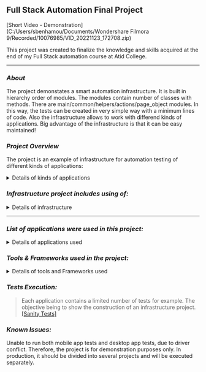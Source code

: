 ## Full Stack Automation Final Project

[Short Video - Demonstration](C:/Users/sbenhamou/Documents/Wondershare Filmora 9/Recorded/10076985/VID_20221123_172708.zip)

This project was created to finalize the knowledge and skills acquired at the end of my Full Stack automation course at Atid College.

---

### _**About**_

The project demonstates a smart automation infrastructure. It is built in hierarchy order of modules. The modules contain number of classes with methods. There are main/common/helpers/actions/page_object modules. In this way, the tests can be created in very simple way with a minimum lines of code. Also the infrastructure allows to work with differend kinds of applications. Big advantage of the infrastructure is that it can be easy maintained!

### **_Project Overview_**

The project is an example of infrastructure for automation testing of different kinds of applications:

<details>

<summary>Details of kinds of applications</summary>

- Web based application
- Mobile application
- Web API
- Electron application
- Desktop application

</details>

### **_Infrastructure project includes using of:_**

<details>

<summary>Details of infrastructure</summary>

- Page Object Design Pattern
- Project Layers (Extensions/Work Flows/Test Cases...)
- Support of Different Clients/Browsers
- Failure Mechanism
- Common Functionality
- External Files Support
- Reporting System (including screenshots)
- Visual Testing
- DB support
- CI support

</details>

---

### **_List of applications were used in this project:_**

<details>

<summary>Details of applications used</summary>

- Web Application : Atidstore
- Mobile application : ExperiBank
- Web API : API exercise see [specifications](https://github.com/sbenhamou/FinalProjectShoshanaBenhamou/tree/master/APIDocumentation)
- Electron application : ToDoList
- Desktop application : Windows calculator

</details>

### **_Tools & Frameworks used in the project:_**

<details>

<summary>Details of tools and Frameworks used</summary>

- Apache Maven -  open-source build automation tool
- TestNG - Testing Framework
- Listeners - interface used to generate logs and customize the TestNG reports
- Remotemysql - interface used to create DataBase
- [Jenkins](https://www.jenkins.io/)- for tests execution
- REST Assured - for API testing
- [Allure](http://allure.qatools.ru/) Reports - as the main reporting system

</details>

### **_Tests Execution:_**

> Each application contains a limited number of tests for example. The objective being to show the construction of an infrastructure project. [[Sanity Tests]](https://github.com/sbenhamou/FinalProjectShoshanaBenhamou/tree/master/src/test/java/sanity)

### **_Known Issues:_**

Unable to run both mobile app tests and desktop app tests, due to driver conflict.
Therefore, the project is for demonstration purposes only. In production, it should be divided into several projects and will be executed separately.
